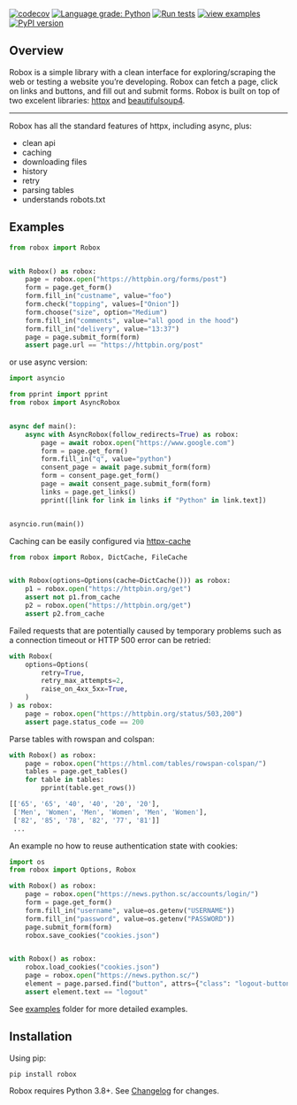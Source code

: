 [![codecov](https://codecov.io/gh/danclaudiupop/robox/branch/main/graph/badge.svg?token=2DR9K7DR0V)](https://codecov.io/gh/danclaudiupop/robox)
[![Language grade: Python](https://img.shields.io/lgtm/grade/python/g/danclaudiupop/robox.svg?logo=lgtm&logoWidth=18)](https://lgtm.com/projects/g/danclaudiupop/robox/context:python)
[![Run tests](https://github.com/danclaudiupop/robox/actions/workflows/ci.yml/badge.svg?branch=main)](https://github.com/danclaudiupop/robox/actions/workflows/ci.yml)
[![view examples](https://img.shields.io/badge/learn%20by-examples-0077b3.svg)](https://github.com/danclaudiupop/robox/tree/main/examples)
[![PyPI version](https://badge.fury.io/py/robox.svg)](https://badge.fury.io/py/robox)

## Overview
Robox is a simple library with a clean interface for exploring/scraping the web or testing a website you’re developing. Robox can fetch a page, click on links and buttons, and fill out and submit forms. Robox is built on top of two excelent libraries: [httpx](https://www.python-httpx.org/) and [beautifulsoup4](https://www.crummy.com/software/BeautifulSoup/bs4/doc/).

---
Robox has all the standard features of httpx, including async, plus:
- clean api
- caching
- downloading files
- history
- retry
- parsing tables
- understands robots.txt


## Examples

```python
from robox import Robox


with Robox() as robox:
    page = robox.open("https://httpbin.org/forms/post")
    form = page.get_form()
    form.fill_in("custname", value="foo")
    form.check("topping", values=["Onion"])
    form.choose("size", option="Medium")
    form.fill_in("comments", value="all good in the hood")
    form.fill_in("delivery", value="13:37")
    page = page.submit_form(form)
    assert page.url == "https://httpbin.org/post"
```

or use async version:

```python
import asyncio

from pprint import pprint
from robox import AsyncRobox


async def main():
    async with AsyncRobox(follow_redirects=True) as robox:
        page = await robox.open("https://www.google.com")
        form = page.get_form()
        form.fill_in("q", value="python")
        consent_page = await page.submit_form(form)
        form = consent_page.get_form()
        page = await consent_page.submit_form(form)
        links = page.get_links()
        pprint([link for link in links if "Python" in link.text])


asyncio.run(main())
```

Caching can be easily configured via [httpx-cache](https://obendidi.github.io/httpx-cache/)

```python
from robox import Robox, DictCache, FileCache


with Robox(options=Options(cache=DictCache())) as robox:
    p1 = robox.open("https://httpbin.org/get")
    assert not p1.from_cache
    p2 = robox.open("https://httpbin.org/get")
    assert p2.from_cache
```

Failed requests that are potentially caused by temporary problems such as a connection timeout or HTTP 500 error can be retried:

```python
with Robox(
    options=Options(
        retry=True,
        retry_max_attempts=2,
        raise_on_4xx_5xx=True,
    )
) as robox:
    page = robox.open("https://httpbin.org/status/503,200")
    assert page.status_code == 200
```

Parse tables with rowspan and colspan:
```python
with Robox() as robox:
    page = robox.open("https://html.com/tables/rowspan-colspan/")
    tables = page.get_tables()
    for table in tables:
        pprint(table.get_rows())
```
```bash
[['65', '65', '40', '40', '20', '20'],
 ['Men', 'Women', 'Men', 'Women', 'Men', 'Women'],
 ['82', '85', '78', '82', '77', '81']]
 ...
```

An example no how to reuse authentication state with cookies:
```python
import os
from robox import Options, Robox

with Robox() as robox:
    page = robox.open("https://news.python.sc/accounts/login/")
    form = page.get_form()
    form.fill_in("username", value=os.getenv("USERNAME"))
    form.fill_in("password", value=os.getenv("PASSWORD"))
    page.submit_form(form)
    robox.save_cookies("cookies.json")


with Robox() as robox:
    robox.load_cookies("cookies.json")
    page = robox.open("https://news.python.sc/")
    element = page.parsed.find("button", attrs={"class": "logout-button"})
    assert element.text == "logout"
```

See [examples](https://github.com/danclaudiupop/robox/tree/main/examples) folder for more detailed examples.

## Installation

Using pip:

```sh
pip install robox
```

Robox requires Python 3.8+.
See [Changelog](https://github.com/danclaudiupop/robox/blob/main/CHANGELOG.md) for changes.
